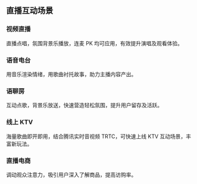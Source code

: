 ## 直播互动场景

### 视频直播

直播点唱，氛围背景乐播放，连麦 PK 均可应用，有效提升演唱及观看体验。

### 语音电台

用音乐渲染情绪，用歌曲衬托故事，助力主播内容产出。

### 语聊房

互动点歌，背景乐放送，快速营造轻松氛围，提升用户留存及活跃。

### 线上 KTV

海量歌曲即开即用，结合腾讯实时音视频 TRTC，可快速上线 KTV 互动场景，丰富新玩法。

### 直播电商

调动观众注意力，吸引用户深入了解商品，提高访购率。
